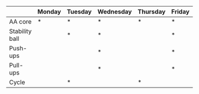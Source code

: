 | | Monday | Tuesday | Wednesday | Thursday | Friday | Saturday | Sunday |
| ---- | ---- | ---- | ---- | ---- | ---- | ---- | ---- | 
| AA core |  *  | * | * |  * |  * | | |
| Stability ball |  |  * |  * |   |  * | | |
| Push-ups |  | |  * | | *  | | |
| Pull-ups | | | *  | | *  | | |
| Cycle | |  * | |  * | |  * |  * |
